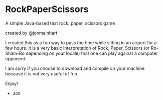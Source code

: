 # RockPaperScissors
A simple Java-based text rock, paper, scissors game

created by @jonmainhart

I created this as a fun way to pass the time while sitting in an airport for a few hours. It is a very basic interpretation of Rock, Paper, Scissors (or Ro-Sham-Bo depending on your locale) that one can play against a computer opponent.

I am sorry if you choose to download and compile on your machine because it is not very useful of fun.

Enjoy!

- Jon

